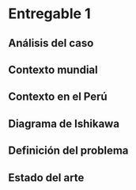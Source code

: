 # Entregable 1

## Análisis del caso

## Contexto mundial

## Contexto en el Perú

## Diagrama de Ishikawa

## Definición del problema

## Estado del arte
